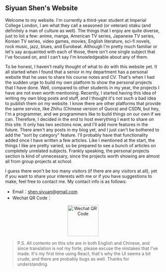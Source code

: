 ## Siyuan Shen's Website

Welcome to my website. I'm currently a third-year student at Imperial College London, I am what they call a seasoned (or veteran) otaku (and definitely a man of culture as well). The things that I enjoy are quite diverse, just to list a few: anime, manga, American TV series, Japanese TV series, Korean TV series, video games, movies, English literature, sci-fi novels, rock music, jazz, blues, and Eurobeat. Although I'm pretty much familiar or let's say acquainted with each of those, there isn't one single subject that I've focused on, and I can't say I'm knowledgeable about any of them.

To be honest, I haven't really thought of what to do with this website yet. It all started when I found that a senior in my department has a personal website that he uses to share his course notes and CV. That's when I had the sudden urge to build my own platform to show the personal projects that I have done. Well, compared to other students in my year, the projects I have are not even worth mentioning. Recently, I started having this idea of writing my own blog posts and stuff, and I thought it's not such a bad idea to publish them on my website. I know there are other platforms that provide the same service, like Zhihu (Chinese version of Quora) and CSDN, but hey, I'm a programmer, and we programmers like to build things on our own if we can. Therefore, I decided in the end to host everything I want to share on this site. It only has two sections now, and I'll add more features in the future. There aren't any posts in my blog yet, and I just can't be bothered to add the "sort by category" feature. I'll probably have that functionality added once I have written a few articles. Like I mentioned at the start, the things I like are pretty varied, so be prepared to see a bunch of articles on completely unrelated subjects. Frankly speaking, the personal projects section is kind of unnecessary, since the projects worth showing are almost all from group projects at school.

I guess there won't be too many visitors (if there are any visitors at all), yet if you want to share your interests with me or if you have suggestions to make, feel free to contact me. My contact info is as follows:

- Email：[shen.siyuan@gmail.com](mailto:shen.siyuan@gmail.com)
- Wechat QR Code：

<p align="center">
  <img src="../siyuans-hub/contents/wechat.jpg" alt="Wechat QR Code" style="width:100px;height:100px;"/>
</p>

> P.S. All contents on this site are in both English and Chinese, and since translation is not my forte, please excuse the mistakes that I've made. It's my first time using React, that's why the UI seems a bit crude, and there are probably bugs as well. Thanks for understanding.
